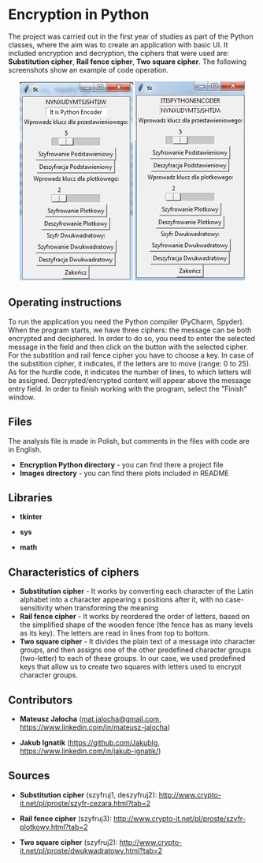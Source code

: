 # Encryption in Python

The project was carried out in the first year of studies as part of the Python classes, where the aim was to create an application with basic UI.  It included encryption and decryption, the ciphers that were used are: **Substitution cipher**, **Rail fence cipher**, **Two square cipher**. The following screenshots show an example of code operation.

<p align="center">
<img align = "center" src ="Images/EncodingPython1.png" /> <img align = "center" src ="Images/EncodingPython2.png" />
</p>

## Operating instructions

To run the application you need the Python compiler (PyCharm, Spyder).
When the program starts, we have three ciphers: the message can be both encrypted and deciphered. 
In order to do so, you need to enter the selected message in the field and then click on the button with the selected cipher. 
For the substition and rail fence cipher you have to choose a key. In case of the substition cipher, it indicates,
if the letters are to move (range: 0 to 25). As for the hurdle code, it indicates the number of lines,
to which letters will be assigned. 
Decrypted/encrypted content will appear above the message entry field. 
In order to finish working with the program, select the "Finish" window.

## Files

The analysis file is made in Polish, but comments in the files with code are in English.

- **Encryption Python directory** - you can find there a project file
- **Images directory** - you can find there plots included in README

## Libraries

- **tkinter**

- **sys**

- **math**

## Characteristics of ciphers

- **Substitution cipher** - It works by converting each character of the Latin alphabet into a character appearing x positions after it, with no case-sensitivity when transforming the meaning
- **Rail fence cipher** - It works by reordered the order of letters,
based on the simplified shape of the wooden fence (the fence has as many levels as its key). The letters are read in lines from top to bottom.
- **Two square cipher** - It divides the plain text of a message into character groups, and then assigns one of the other predefined character groups (two-letter) to each of these groups. In our case, we used predefined keys that allow us to create two squares with letters used to encrypt character groups.

## Contributors

- **Mateusz Jałocha** (mat.jalocha@gmail.com, https://www.linkedin.com/in/mateusz-jalocha)

- **Jakub Ignatik** (https://github.com/JakubIg, https://www.linkedin.com/in/jakub-ignatik/)

## Sources

- **Substitution cipher** (szyfruj1, deszyfruj2): http://www.crypto-it.net/pl/proste/szyfr-cezara.html?tab=2

- **Rail fence cipher** (szyfruj3): http://www.crypto-it.net/pl/proste/szyfr-plotkowy.html?tab=2

- **Two square cipher** (szyfruj2): http://www.crypto-it.net/pl/proste/dwukwadratowy.html?tab=2
